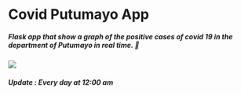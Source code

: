 # Covid Putumayo App 

##### Flask app that show a graph of the positive cases of covid 19 in the department of Putumayo in real time. 🐍

![](https://imgurl.me/images/2021/07/20/Captura055088f77f872792.png)

##### Update : Every day at 12:00 am
